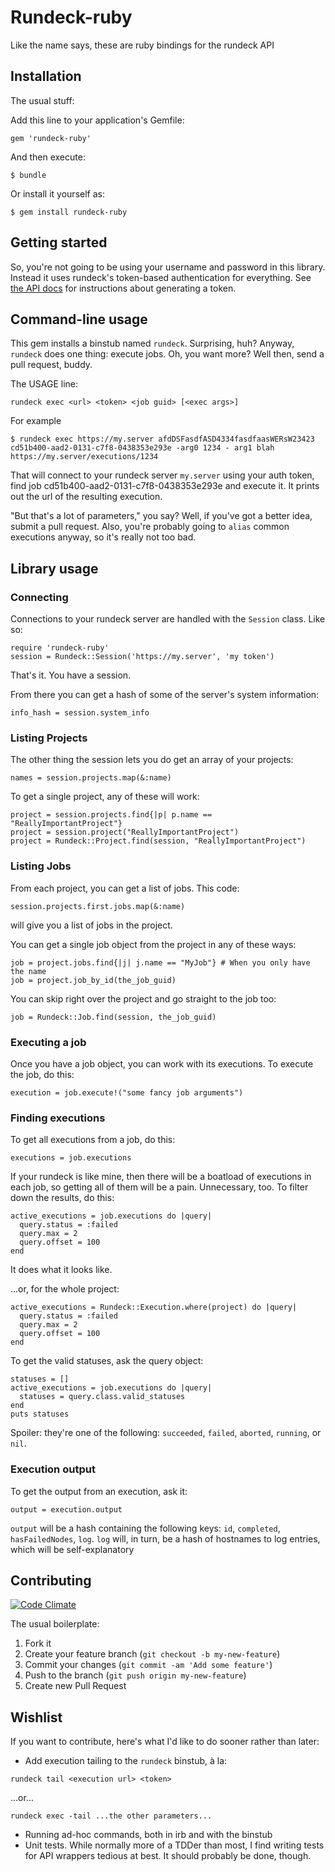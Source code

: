 # Rundeck-ruby

Like the name says, these are ruby bindings for the rundeck API

## Installation

The usual stuff: 

Add this line to your application's Gemfile:

    gem 'rundeck-ruby'

And then execute:

    $ bundle

Or install it yourself as:

    $ gem install rundeck-ruby

## Getting started

So, you're not going to be using your username and password in this
library. Instead it uses rundeck's token-based authentication for
everything. See [the API docs](http://rundeck.org/docs/api/#token-authentication) for
instructions about generating a token.

## Command-line usage

This gem installs a binstub named `rundeck`.
Surprising, huh? Anyway, `rundeck` does one thing: execute jobs. Oh, you
want more? Well then, send a pull request, buddy.

The USAGE line:
```
rundeck exec <url> <token> <job guid> [<exec args>]
```

For example
```
$ rundeck exec https://my.server afdDSFasdfASD4334fasdfaasWERsW23423
cd51b400-aad2-0131-c7f8-0438353e293e -arg0 1234 - arg1 blah
https://my.server/executions/1234
```

That will connect to your rundeck server `my.server` using your auth
token, find job cd51b400-aad2-0131-c7f8-0438353e293e and execute it. It
prints out the url of the resulting execution.

"But that's a lot of parameters," you say? Well, if you've got a better idea, submit a pull request. Also, you're probably going to `alias` common executions anyway, so it's really not too bad.

## Library usage

### Connecting

Connections to your rundeck server are handled with the `Session` class.
Like so:
```
require 'rundeck-ruby'
session = Rundeck::Session('https://my.server', 'my token')
```
That's it. You have a session.

From there you can get a hash of some of the server's system information:
```
info_hash = session.system_info
```

### Listing Projects
The other thing the session lets you do get an array of your projects:
```
names = session.projects.map(&:name)
```

To get a single project, any of these will work:
```
project = session.projects.find{|p| p.name == "ReallyImportantProject"}
project = session.project("ReallyImportantProject")
project = Rundeck::Project.find(session, "ReallyImportantProject")
```

### Listing Jobs
From each project, you can get a list of jobs. This code:
```
session.projects.first.jobs.map(&:name)
```
will give you a list of jobs in the project.

You can get a single job object from the project in any of these ways:
```
job = project.jobs.find{|j| j.name == "MyJob"} # When you only have the name
job = project.job_by_id(the_job_guid)
```

You can skip right over the project and go straight to the job too:
```
job = Rundeck::Job.find(session, the_job_guid)
```

### Executing a job
Once you have a job object, you can work with its executions. To execute
the job, do this:
```
execution = job.execute!("some fancy job arguments")
```

### Finding executions

To get all executions from a job, do this:
```
executions = job.executions
```

If your rundeck is like mine, then there will be a boatload of executions in
each job, so getting all of them will be a pain. Unnecessary, too. To
filter down the results, do this:
```
active_executions = job.executions do |query|
  query.status = :failed
  query.max = 2
  query.offset = 100
end
```
It does what it looks like.

...or, for the whole project:
```
active_executions = Rundeck::Execution.where(project) do |query|
  query.status = :failed
  query.max = 2
  query.offset = 100
end
```

To get the valid statuses, ask the query object:
```
statuses = []
active_executions = job.executions do |query|
  statuses = query.class.valid_statuses
end
puts statuses
```
Spoiler: they're one of the following: `succeeded`, `failed`, `aborted`, `running`, or `nil`.

### Execution output
To get the output from an execution, ask it:
```
output = execution.output
```

`output` will be a hash containing the following keys: `id`,
`completed`, `hasFailedNodes`, `log`. `log` will, in turn, be a hash of
hostnames to log entries, which will be self-explanatory

## Contributing

[![Code Climate](https://codeclimate.com/github/jonp/rundeck-ruby.png)](https://codeclimate.com/github/jonp/rundeck-ruby)

The usual boilerplate:

1. Fork it
2. Create your feature branch (`git checkout -b my-new-feature`)
3. Commit your changes (`git commit -am 'Add some feature'`)
4. Push to the branch (`git push origin my-new-feature`)
5. Create new Pull Request

## Wishlist

If you want to contribute, here's what I'd like to do sooner rather than
later:

* Add execution tailing to the `rundeck` binstub, à la:

```
rundeck tail <execution url> <token>
```

...or...

```
rundeck exec -tail ...the other parameters...
```

* Running ad-hoc commands, both in irb and with the binstub
* Unit tests. While normally more of a TDDer than most, I find writing
  tests for API wrappers tedious at best. It should probably be done,
though.
